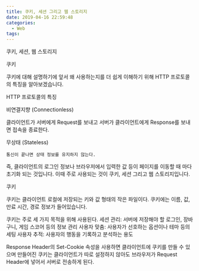 ```yaml
---
title: 쿠키, 세션 그리고 웹 스토리지
date: 2019-04-16 22:59:48
categories: 
  - Web
tags: 
---
```


쿠키, 세션, 웹 스토리지

쿠키

쿠키에 대해 설명하기에 앞서 왜 사용하는지를 더 쉽게 이해하기 위해 HTTP 프로토콜의 특징을 알아보겠습니다.

HTTP 프로토콜의 특징

비연결지향 (Connectionless)

클라이언트가 서버에게 Request를 보내고 서버가 클라이언트에게 Response를 보내면 접속을 종료한다.

무상태 (Stateless)

	통신이 끝나면 상태 정보를 유지하지 않는다.

즉, 클라이언트의 로그인 정보나 브라우저에서 입력한 값 등이 페이지를 이동할 때 마다 초기화 되는 것입니다. 이때 주로 사용되는 것이 쿠키, 세션 그리고 웹 스토리지입니다.

쿠키

쿠키는 클라이언트 로컬에 저장되는 키와 값 형태의 작은 파일이다. 쿠키에는 이름, 값, 만료 시간, 경로 정보가 들어있습니다.

쿠키는 주로 세 가지 목적을 위해 사용된다.
세션 관리: 서버에 저장해야 할 로그인, 장바구니, 게임 스코어 등의 정보 관리
사용자 맞춤: 사용자가 선호하는 옵션이나 테마 등의 세팅
사용자 추적: 사용자의 행동을 기록하고 분석하는 용도 

Response Header의 Set-Cookie 속성을 사용하면 클라이언트에 쿠키를 만들 수 있으며 만들어진 쿠키는 클라이언트가 따로 설정하지 않아도 브라우저가 Request Header에 넣어서 서버로 전송하게 된다.

